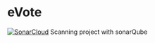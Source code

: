 # eVote

[![SonarCloud](https://sonarcloud.io/images/project_badges/sonarcloud-white.svg)](https://sonarcloud.io/dashboard?id=jp30101995_eVote)
Scanning project with sonarQube
